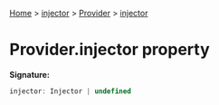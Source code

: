 [Home](./index) &gt; [injector](./injector.md) &gt; [Provider](./injector.provider.md) &gt; [injector](./injector.provider.injector.md)

# Provider.injector property


**Signature:**
```javascript
injector: Injector | undefined
```
